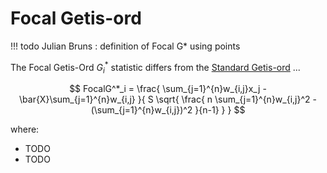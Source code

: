 # Focal Getis-ord

!!! todo
    Julian Bruns : definition of Focal G* using points 

The Focal Getis-Ord $G^*_i$ statistic differs from the [Standard Getis-ord](getis_ord.md) ...

$$
    FocalG^*_i = \frac{
        \sum_{j=1}^{n}w_{i,j}x_j - \bar{X}\sum_{j=1}^{n}w_{i,j}
    }{
        S \sqrt{
            \frac{
              n \sum_{j=1}^{n}w_{i,j}^2 - (\sum_{j=1}^{n}w_{i,j})^2
            }{n-1}
        }
    }
$$

where:

- TODO
- TODO

